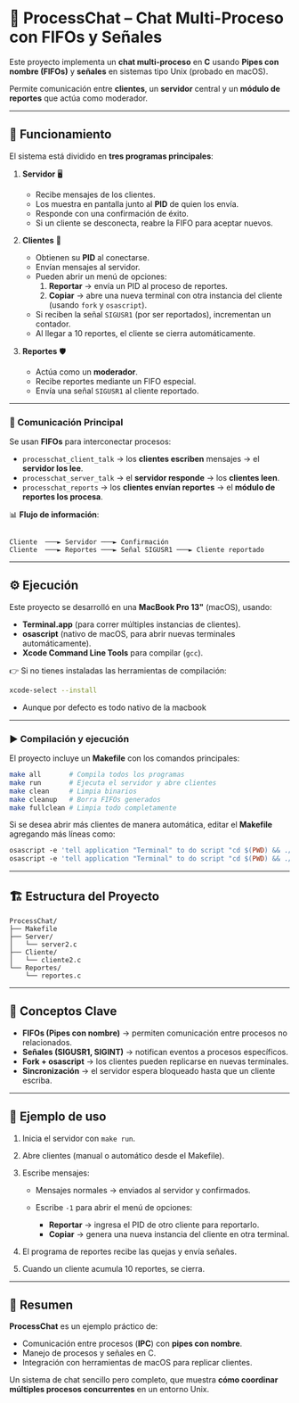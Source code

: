 # 📨 ProcessChat – Chat Multi-Proceso con FIFOs y Señales

Este proyecto implementa un **chat multi-proceso** en **C** usando **Pipes con nombre (FIFOs)** y **señales** en sistemas tipo Unix (probado en macOS).  

Permite comunicación entre **clientes**, un **servidor** central y un **módulo de reportes** que actúa como moderador.  

---

## 🚀 Funcionamiento

El sistema está dividido en **tres programas principales**:

1. **Servidor** 🖥️  
   - Recibe mensajes de los clientes.  
   - Los muestra en pantalla junto al **PID** de quien los envía.  
   - Responde con una confirmación de éxito.  
   - Si un cliente se desconecta, reabre la FIFO para aceptar nuevos.  

2. **Clientes** 👤  
   - Obtienen su **PID** al conectarse.  
   - Envían mensajes al servidor.  
   - Pueden abrir un menú de opciones:  
     1. **Reportar** → envía un PID al proceso de reportes.  
     2. **Copiar** → abre una nueva terminal con otra instancia del cliente (usando `fork` y `osascript`).  
   - Si reciben la señal `SIGUSR1` (por ser reportados), incrementan un contador.  
   - Al llegar a 10 reportes, el cliente se cierra automáticamente.  

3. **Reportes** 🛡️  
   - Actúa como un **moderador**.  
   - Recibe reportes mediante un FIFO especial.  
   - Envía una señal `SIGUSR1` al cliente reportado.  

---

### 📡 Comunicación Principal

Se usan **FIFOs** para interconectar procesos:

- `processchat_client_talk` → los **clientes escriben** mensajes → el **servidor los lee**.  
- `processchat_server_talk` → el **servidor responde** → los **clientes leen**.  
- `processchat_reports` → los **clientes envían reportes** → el **módulo de reportes los procesa**.  

📊 **Flujo de información**:  
```

Cliente  ───► Servidor ───► Confirmación
Cliente  ───► Reportes ───► Señal SIGUSR1 ───► Cliente reportado

````

---

## ⚙️ Ejecución

Este proyecto se desarrolló en una **MacBook Pro 13"** (macOS), usando:

- **Terminal.app** (para correr múltiples instancias de clientes).
- **osascript** (nativo de macOS, para abrir nuevas terminales automáticamente).
- **Xcode Command Line Tools** para compilar (`gcc`).

👉 Si no tienes instaladas las herramientas de compilación:  
```bash
xcode-select --install
````

- Aunque por defecto es todo nativo de la macbook

---

### ▶️ Compilación y ejecución

El proyecto incluye un **Makefile** con los comandos principales:

```bash
make all       # Compila todos los programas
make run       # Ejecuta el servidor y abre clientes
make clean     # Limpia binarios
make cleanup   # Borra FIFOs generados
make fullclean # Limpia todo completamente
```

Si se desea abrir más clientes de manera automática, editar el **Makefile** agregando más líneas como:

```makefile
osascript -e 'tell application "Terminal" to do script "cd $(PWD) && ./cliente2"' &
osascript -e 'tell application "Terminal" to do script "cd $(PWD) && ./cliente2"' &
```

---

## 🏗️ Estructura del Proyecto

```
ProcessChat/
├── Makefile
├── Server/
│   └── server2.c
├── Cliente/
│   └── cliente2.c
└── Reportes/
    └── reportes.c
```

---

## 📖 Conceptos Clave

* **FIFOs (Pipes con nombre)** → permiten comunicación entre procesos no relacionados.
* **Señales (SIGUSR1, SIGINT)** → notifican eventos a procesos específicos.
* **Fork + osascript** → los clientes pueden replicarse en nuevas terminales.
* **Sincronización** → el servidor espera bloqueado hasta que un cliente escriba.

---

## 🎯 Ejemplo de uso

1. Inicia el servidor con `make run`.
2. Abre clientes (manual o automático desde el Makefile).
3. Escribe mensajes:

   * Mensajes normales → enviados al servidor y confirmados.
   * Escribe `-1` para abrir el menú de opciones:

     * **Reportar** → ingresa el PID de otro cliente para reportarlo.
     * **Copiar** → genera una nueva instancia del cliente en otra terminal.
4. El programa de reportes recibe las quejas y envía señales.
5. Cuando un cliente acumula 10 reportes, se cierra.

---

## 📌 Resumen

**ProcessChat** es un ejemplo práctico de:

* Comunicación entre procesos (**IPC**) con **pipes con nombre**.
* Manejo de procesos y señales en C.
* Integración con herramientas de macOS para replicar clientes.

Un sistema de chat sencillo pero completo, que muestra **cómo coordinar múltiples procesos concurrentes** en un entorno Unix.

```


